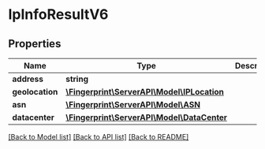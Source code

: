 # IpInfoResultV6

## Properties
Name | Type | Description | Notes
------------ | ------------- | ------------- | -------------
**address** | **string** |  | 
**geolocation** | [**\Fingerprint\ServerAPI\Model\IPLocation**](IPLocation.md) |  | 
**asn** | [**\Fingerprint\ServerAPI\Model\ASN**](ASN.md) |  | [optional] 
**datacenter** | [**\Fingerprint\ServerAPI\Model\DataCenter**](DataCenter.md) |  | [optional] 

[[Back to Model list]](../../README.md#documentation-for-models) [[Back to API list]](../../README.md#documentation-for-api-endpoints) [[Back to README]](../../README.md)

